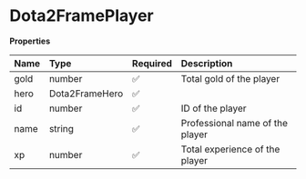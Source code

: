 # Dota2FramePlayer

**Properties**

| Name | Type           | Required | Description                     |
| :--- | :------------- | :------- | :------------------------------ |
| gold | number         | ✅       | Total gold of the player        |
| hero | Dota2FrameHero | ✅       |                                 |
| id   | number         | ✅       | ID of the player                |
| name | string         | ✅       | Professional name of the player |
| xp   | number         | ✅       | Total experience of the player  |
